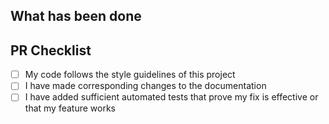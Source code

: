 ## What has been done

<!-- Describe in technical terms, for the reviewers to clearly understand the context of your change -->

## PR Checklist

<!-- Please delete options that are not relevant to your particular PR -->

- [ ] My code follows the style guidelines of this project
- [ ] I have made corresponding changes to the documentation
- [ ] I have added sufficient automated tests that prove my fix is effective or
      that my feature works
